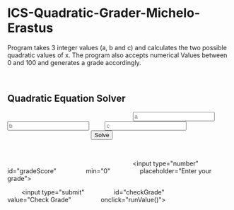 # ICS-Quadratic-Grader-Michelo-Erastus
Program takes 3 integer values (a, b and c) and  calculates the two possible quadratic values of x. The program also accepts numerical Values between 0 and 100 and generates a grade accordingly.

<!DOCTYPE html>
<html lang="en">
<head>
    <meta charset="UTF-8">
    <meta name="viewport" content="width=device-width, initial-scale=1.0">
    <title>Quadratic Calculator</title>
</head>
<body>
        
        <h2>Quadratic Equation Solver</h2>
                                                                <!-- Quadratic Equation Input fields -->
        <input type="number" id="a" placeholder="a">
        <input type="number" id="b" placeholder="b">
        <input type="number" id="c" placeholder="c">
                                                                <!-- Submition button -->
        <button onclick="SolveEquation()">Solve</button>

        <div id="results"></div>
                                                                <!-- Grading system ...Input Field-->
        <input type="number"
                id="gradeScore"
                min="0" 
                placeholder="Enter your grade">

        <input type="submit"
                id="checkGrade" 
                value="Check Grade"
                onclick="runValue()">

        <div id="gradeResults"></div>

    <script>
                                                                //Getting value from input fields and assigning constant variables
        function SolveEquation() {
            const a = parseFloat(document.getElementById('a').value);
            const b = parseFloat(document.getElementById('b').value);
            const c = parseFloat(document.getElementById('c').value);

            const resultsDiv = document.getElementById('results');
            resultsDiv.innerHTML = '';                             //Clearing previous results

                                                                //Checking for valid inputs
            if (isNaN(a) || isNaN(b) || isNaN(c)) {                 
                resultsDiv.innerHTML = 'Please enter valid numbers for a, b, and c.';
                return;
            }
                                                                //Handling linear case when a = 0
            if (a === 0) {
                if (b === 0) {
                    resultsDiv.innerHTML = c === 0 ? 'Infinite solutions' : 'No solution';
                } else {
                    const root = -c / b;
                    resultsDiv.innerHTML = `Linear equation root: x = ${root}`;
                }
                return;
            }
                                                                //Calculating discriminant
            const discriminant = b * b - 4 * a * c;

            if (discriminant > 0) {
                const root1 = (-b + Math.sqrt(discriminant)) / (2 * a);
                const root2 = (-b - Math.sqrt(discriminant)) / (2 * a);
                resultsDiv.innerHTML = `Two real roots: x1 = ${root1}, x2 = ${root2}`;
            } else if (discriminant === 0) {
                const root = -b / (2 * a);
                resultsDiv.innerHTML = `One real root: x = ${root}`;
            } else {
                resultsDiv.innerHTML = 'No real roots';
            }
        }
                                                                //Grading system function
        function runValue(){

            const gradeScore = parseFloat(document.getElementById('gradeScore').value);
            const gradeResultsDiv = document.getElementById('gradeResults');
            gradeResultsDiv.innerHTML = '';                         //Clearing previous results

                                                                //Checking for valid input
            if (isNaN(gradeScore) || gradeScore < 0 || gradeScore > 100) {
                gradeResultsDiv.innerHTML = 'Enter a valid grade between 0 and 100.';
                return;
            }

            let grade;

            if (gradeScore >= 85 && gradeScore <= 100) {
                grade = 'A+';
            } else if (gradeScore >=75 && gradeScore <=84 ) {
                grade = 'A';
            } else if (gradeScore >= 65 && gradeScore <=74) {
                grade = 'B+';
            } else if (gradeScore >= 60 && gradeScore <= 64) {
                grade = 'B';
            } else if (gradeScore >= 55 && gradeScore <= 59) {
                grade = 'C+';
            } else if (gradeScore >= 50 && gradeScore <= 54) {
                grade = 'C';
            } else {
                grade = 'D';
            }

            gradeResultsDiv.innerHTML = `Your grade is: ${grade}`;

        }

    </script>
</body>
</html>
